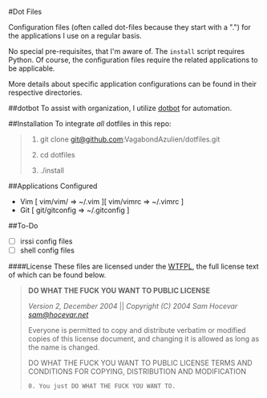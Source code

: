 #Dot Files

Configuration files (often called dot-files because they start with a ".") for
the applications I use on a regular basis. 

No special pre-requisites, that I'm aware of. The `install` script requires
Python. Of course, the configuration files require the related applications
to be applicable.

More details about specific application configurations can be found in their
respective directories.

##dotbot
To assist with organization, I utilize 
[dotbot](https://github.com/anishathalye/dotbot) for automation. 

##Installation
To integrate *all* dotfiles in this repo:

> 1. git clone git@github.com:VagabondAzulien/dotfiles.git
>
> 2. cd dotfiles
>
> 3. ./install

##Applications Configured
* Vim [ vim/vim/ => ~/.vim ][ vim/vimrc => ~/.vimrc ]
* Git [ git/gitconfig => ~/.gitconfig ]

##To-Do
* [ ] irssi config files
* [ ] shell config files

####License
These files are licensed under the [WTFPL](http://www.wtfpl.net/), the full
license text of which can be found below.

> **DO WHAT THE FUCK YOU WANT TO PUBLIC LICENSE**
>
> _Version 2, December 2004_ || 
> _Copyright (C) 2004 Sam Hocevar <sam@hocevar.net>_
>
> Everyone is permitted to copy and distribute verbatim or modified 
> copies of this license document, and changing it is allowed as long 
> as the name is changed. 
>
> DO WHAT THE FUCK YOU WANT TO PUBLIC LICENSE 
> TERMS AND CONDITIONS FOR COPYING, DISTRIBUTION AND MODIFICATION 
>
>     0. You just DO WHAT THE FUCK YOU WANT TO.

